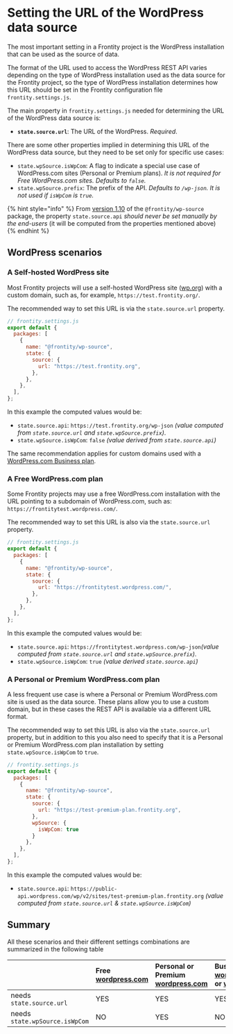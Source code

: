 # Setting the URL of the WordPress data source

The most important setting in a Frontity project is the WordPress installation that can be used as the source of data.

The format of the URL used to access the WordPress REST API varies depending on the type of WordPress installation used as the data source for the Frontity project, so the type of WordPress installation determines how this URL should be set in the Frontity configuration file `frontity.settings.js`.

The main property in `frontity.settings.js` needed for determining the URL of the WordPress data source is:

* **`state.source.url`**:  The URL of the WordPress. _Required_.

There are some other properties implied in determining this URL of the WordPress data source, but they need to be set only for specific use cases:

* `state.wpSource.isWpCom`:  A flag to indicate a special use case of WordPress.com sites \(Personal or Premium plans\). _It is not required for Free WordPress.com sites. Defaults to `false`._
* `state.wpSource.prefix`: The prefix of the API. _Defaults to `/wp-json`. It is not used if `isWpCom` is `true`._

{% hint style="info" %}
From [version 1.10](https://github.com/frontity/frontity/blob/dev/packages/wp-source/CHANGELOG.md#1100) of the `@frontity/wp-source` package, the property `state.source.api` _should never be set manually by the end-users_ \(it will be computed from the properties mentioned above\)
{% endhint %}

## WordPress scenarios

### A Self-hosted WordPress site

Most Frontity projects will use a self-hosted WordPress site \([wp.org](http://wp.org/)\) with a custom domain, such as, for example, `https://test.frontity.org/`.

The recommended way to set this URL is via the `state.source.url` property.

```javascript
// frontity.settings.js
export default {
  packages: [
    {
      name: "@frontity/wp-source",
      state: {
        source: {
          url: "https://test.frontity.org",
        },
      },
    },
  ],
};
```

In this example the computed values would be:

* `state.source.api`:  `https://test.frontity.org/wp-json` _\(value computed from `state.source.url` and `state.wpSource.prefix`\)_.
* `state.wpSource.isWpCom`: `false` _\(value derived from `state.source.api`\)_

The same recommendation applies for custom domains used with a [WordPress.com Business plan](https://wordpress.com/support/business-plan/).

### A Free WordPress.com plan

Some Frontity projects may use a free WordPress.com installation with the URL pointing to a subdomain of WordPress.com, such as: `https://frontitytest.wordpress.com/`.

The recommended way to set this URL is also via the `state.source.url` property.

```javascript
// frontity.settings.js
export default {
  packages: [
    {
      name: "@frontity/wp-source",
      state: {
        source: {
          url: "https://frontitytest.wordpress.com/",
        },
      },
    },
  ],
};
```

In this example the computed values would be:

* `state.source.api`:  `https://frontitytest.wordpress.com/wp-json`_\(value computed from `state.source.url` and `state.wpSource.prefix`\)_.
* `state.wpSource.isWpCom`: `true` _\(value derived `state.source.api`\)_

### A Personal or Premium WordPress.com plan

A less frequent use case is where a Personal or Premium WordPress.com site is used as the data source. These plans allow you to use a custom domain, but in these cases the REST API is available via a different URL format.

The recommended way to set this URL is also via the `state.source.url` property, but in addition to this you also need to specify that it is a Personal or Premium WordPress.com plan installation by setting `state.wpSource.isWpCom` to `true`.

```javascript
// frontity.settings.js
export default {
  packages: [
    {
      name: "@frontity/wp-source",
      state: {
        source: {
          url: "https://test-premium-plan.frontity.org",
        },
        wpSource: {
          isWpCom: true
        } 
      },
    },
  ],
};
```

In this example the computed values would be:

* `state.source.api`: `https://public-api.wordpress.com/wp/v2/sites/test-premium-plan.frontity.org` _\(value computed from `state.source.url` & `state.wpSource.isWpCom`\)_

## Summary

All these scenarios and their different settings combinations are summarized in the following table

|  | Free [wordpress.com](http://wordpress.com) | Personal or Premium [wordpress.com](http://wordpress.com) | Business [wordpress.com](http://wordpress.com) or [wp.org](http://wp.org) |
| :--- | :--- | :--- | :--- |
| needs `state.source.url` | YES | YES | YES |
| needs `state.wpSource.isWpCom` | NO | YES | NO |

